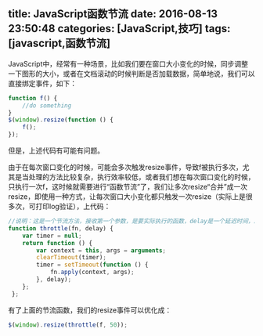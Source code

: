 title: JavaScript函数节流
date: 2016-08-13 23:50:48
categories: [JavaScript,技巧]
tags: [javascript,函数节流]
---

JavaScript中，经常有一种场景，比如我们要在窗口大小变化的时候，同步调整一下图形的大小，或者在文档滚动的时候判断是否加载数据，简单地说，我们可以直接绑定事件，如下：
```js
function f() {
    //do something
}
$(window).resize(function () {
    f();
});
```
但是，上述代码有可能有问题。
<!-- more --> 
由于在每次窗口变化的时候，可能会多次触发resize事件，导致f被执行多次，尤其是当处理的方法比较复杂，执行效率较低，或者我们想在每次窗口变化的时候，只执行一次f，这时候就需要进行“函数节流”了，我们让多次resize“合并”成一次resize，即使用一种方式，让每次窗口大小变化都只触发一次resize（实际上是很多次，可打印log验证），上代码：
```js
//说明：这是一个节流方法，接收第一个参数，是要实际执行的函数，delay是一个延迟时间，即每多少时间作为一个节流周期
function throttle(fn, delay) {
    var timer = null;
    return function () {
        var context = this, args = arguments;
        clearTimeout(timer);
        timer = setTimeout(function () {
            fn.apply(context, args);
        }, delay);
    };
 };
```
有了上面的节流函数，我们的resize事件可以优化成：
```js
$(window).resize(throttle(f, 50));
```
